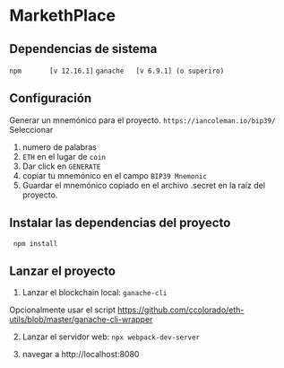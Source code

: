 # MarkethPlace

## Dependencias de sistema

`npm       [v 12.16.1]`
`ganache   [v 6.9.1] (o superiro)` 

## Configuración
Generar un mnemónico para el proyecto.
`https://iancoleman.io/bip39/`
Seleccionar
1. numero de palabras
2. `ETH` en el lugar de `coin`
3. Dar click en `GENERATE`
4. copiar tu mnemónico en el campo `BIP39 Mnemonic`
5. Guardar el mnemónico copiado en el archivo .secret en la raíz del proyecto.

## Instalar las dependencias del proyecto
` npm install`

## Lanzar el proyecto


1. Lanzar el blockchain local:
`ganache-cli`

Opcionalmente usar el script
https://github.com/ccolorado/eth-utils/blob/master/ganache-cli-wrapper

2. Lanzar el servidor web:
`npx webpack-dev-server`

3. navegar a http://localhost:8080

